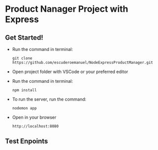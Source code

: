 # Product Nanager Project with Express


## Get Started!

  - Run the command in terminal:
    ```
    git clone https://github.com/escuderoemanuel/NodeExpressProductManager.git
    ```

  - Open project folder with VSCode or your preferred editor
  
  - Run the command in terminal:
    ```
    npm install
    ```
  
  - To run the server, run the command:
    ```
    nodemon app
    ```

  - Open in your browser
    ```
    http://localhost:8080
    ```


## Test Enpoints


